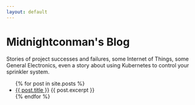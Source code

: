 ```yaml
---
layout: default
---
```

# Midnightconman's Blog
Stories of project successes and failures, some Internet of Things, some General Electronics, even a story about using Kubernetes to control your sprinkler system.

<ul>
  {% for post in site.posts %}
    <li>
      <a href="{{ post.url }}">{{ post.title }}</a>
      {{ post.excerpt }}
    </li>
  {% endfor %}
</ul>
